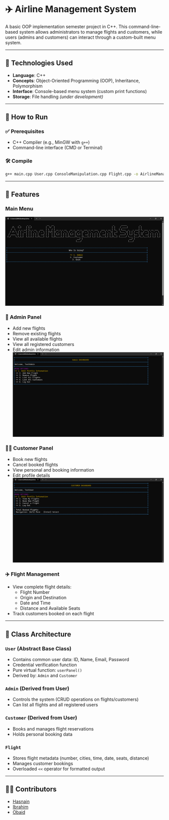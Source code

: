 # ✈️ Airline Management System

A basic OOP implementation semester project in C++. This command-line-based system allows administrators to manage flights and customers, while users (admins and customers) can interact through a custom-built menu system.

---

## 🔧 Technologies Used

- **Language**: C++
- **Concepts**: Object-Oriented Programming (OOP), Inheritance, Polymorphism
- **Interface**: Console-based menu system (custom print functions)
- **Storage**: File handling *(under development)*

---

## 🚀 How to Run

### ✅ Prerequisites
- C++ Compiler (e.g., MinGW with `g++`)
- Command-line interface (CMD or Terminal)

### 🛠️ Compile
```bash
g++ main.cpp User.cpp ConsoleManipulation.cpp Flight.cpp -o AirlineManagement.exe
```

---

## 📌 Features
### Main Menu

![Main Menu Image](Screenshots/menu.png)


### 🛫 Admin Panel
- Add new flights
- Remove existing flights
- View all available flights
- View all registered customers
- Edit admin information
![Main Menu Image](Screenshots/admin.png)

### 🧍‍♂️ Customer Panel
- Book new flights
- Cancel booked flights
- View personal and booking information
- Edit profile details
![Main Menu Image](Screenshots/customer.png)

### ✈️ Flight Management
- View complete flight details:
  - Flight Number
  - Origin and Destination
  - Date and Time
  - Distance and Available Seats
- Track customers booked on each flight

---

## 🧱 Class Architecture

### `User` (Abstract Base Class)
- Contains common user data: ID, Name, Email, Password
- Credential verification function
- Pure virtual function: `userPanel()`
- Derived by: `Admin` and `Customer`

### `Admin` (Derived from User)
- Controls the system (CRUD operations on flights/customers)
- Can list all flights and all registered users

### `Customer` (Derived from User)
- Books and manages flight reservations
- Holds personal booking data

### `Flight`
- Stores flight metadata (number, cities, time, date, seats, distance)
- Manages customer bookings
- Overloaded `<<` operator for formatted output

---

## 👨‍💻 Contributors

- [Hasnain](https://github.com/Hasnain848)
- [Ibrahim](https://github.com/maybethemuhammadibrahim)
- [Obaid](https://github.com/Obaid03)
